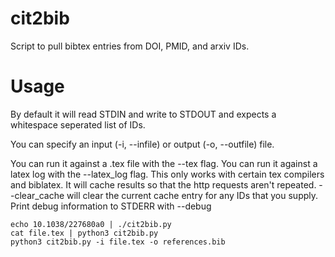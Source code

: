 # cit2bib

Script to pull bibtex entries from DOI, PMID, and arxiv IDs.


# Usage
By default it will read STDIN and write to STDOUT and expects a whitespace seperated list of IDs.

You can specify an input (-i, --infile) or output (-o, --outfile) file.

You can run it against a .tex file with the --tex flag.
You can run it against a latex log with the --latex_log flag. This only works with certain tex compilers and biblatex.
It will cache results so that the http requests aren't repeated. --clear_cache will clear the current cache entry for any IDs that you supply.
Print debug information to STDERR with --debug

```
echo 10.1038/227680a0 | ./cit2bib.py
cat file.tex | python3 cit2bib.py
python3 cit2bib.py -i file.tex -o references.bib
```
